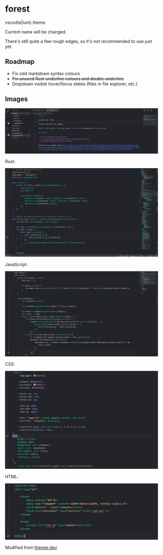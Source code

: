 # forest

vscod(e|ium) theme

Current name will be changed.

There's still quite a few rough edges, so it's not recommended to use just yet.

## Roadmap

+ Fix odd markdown syntax colours
+ ~~Fix unused Rust underline colours and double underline~~
+ Dropdown visible hover/focus states (files in file explorer, etc.)

## Images

![Editor, Explorer, and Minimap](./media/main.png)

Rust:

![Rust code](./media/rust.png)

JavaScript:

![JavaScript code](./media/js.png)

CSS:

![CSS code](./media/css.png)

HTML:

![HTML](./media/html.png)

Modified from [themer.dev](https://themer.dev/?colors.dark.shade0=%23232429&colors.dark.shade7=%23b9bec5&colors.dark.accent0=crimson&colors.dark.accent1=%235e81f0&colors.dark.accent2=%23d19a66&colors.dark.accent3=%2316c581&colors.dark.accent4=%2300cccc&colors.dark.accent5=%235e81f0&colors.dark.accent6=%2361afef&colors.dark.accent7=%23c678dd)
